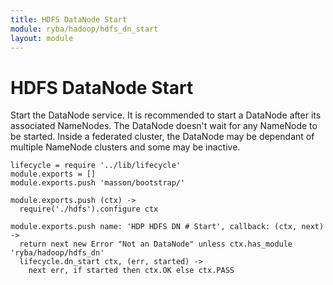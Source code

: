 ```yaml
---
title: HDFS DataNode Start
module: ryba/hadoop/hdfs_dn_start
layout: module
---
```


# HDFS DataNode Start

Start the DataNode service. It is recommended to start a DataNode after its associated 
NameNodes. The DataNode doesn't wait for any NameNode to be started. Inside a 
federated cluster, the DataNode may be dependant of multiple NameNode clusters 
and some may be inactive.

    lifecycle = require '../lib/lifecycle'
    module.exports = []
    module.exports.push 'masson/bootstrap/'

    module.exports.push (ctx) ->
      require('./hdfs').configure ctx

    module.exports.push name: 'HDP HDFS DN # Start', callback: (ctx, next) ->
      return next new Error "Not an DataNode" unless ctx.has_module 'ryba/hadoop/hdfs_dn'
      lifecycle.dn_start ctx, (err, started) ->
        next err, if started then ctx.OK else ctx.PASS